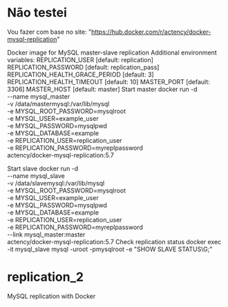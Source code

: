 # Não testei

Vou fazer com base no site: "https://hub.docker.com/r/actency/docker-mysql-replication"

Docker image for MySQL master-slave replication
Additional environment variables:
REPLICATION_USER [default: replication]
REPLICATION_PASSWORD [default: replication_pass]
REPLICATION_HEALTH_GRACE_PERIOD [default: 3]
REPLICATION_HEALTH_TIMEOUT [default: 10]
MASTER_PORT [default: 3306]
MASTER_HOST [default: master]
Start master
docker run -d \
 --name mysql_master \
 -v /data/mastermysql:/var/lib/mysql \
 -e MYSQL_ROOT_PASSWORD=mysqlroot \
 -e MYSQL_USER=example_user \
 -e MYSQL_PASSWORD=mysqlpwd \
 -e MYSQL_DATABASE=example \
 -e REPLICATION_USER=replication_user \
 -e REPLICATION_PASSWORD=myreplpassword \
 actency/docker-mysql-replication:5.7

Start slave
docker run -d \
 --name mysql_slave \
 -v /data/slavemysql:/var/lib/mysql \
 -e MYSQL_ROOT_PASSWORD=mysqlroot \
 -e MYSQL_USER=example_user \
 -e MYSQL_PASSWORD=mysqlpwd \
 -e MYSQL_DATABASE=example \
 -e REPLICATION_USER=replication_user \
 -e REPLICATION_PASSWORD=myreplpassword \
 --link mysql_master:master \
 actency/docker-mysql-replication:5.7
Check replication status
docker exec -it mysql_slave mysql -uroot -pmysqlroot -e "SHOW SLAVE STATUS\G;"

# replication_2
MySQL replication with Docker
